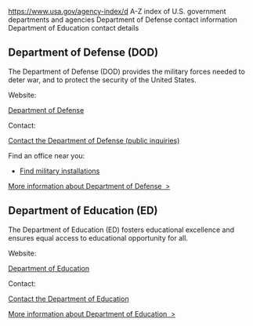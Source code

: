 

https://www.usa.gov/agency-index/d
A-Z index of U.S. government departments and agencies
Department of Defense contact information
Department of Education contact details

Department of Defense (DOD)
---------------------------

The Department of Defense (DOD) provides the military forces needed to deter war, and to protect the security of the United States.

Website:

[Department of Defense](https://www.defense.gov/)

Contact:

[Contact the Department of Defense (public inquiries)](https://www.defense.gov/Contact/)

Find an office near you:

* [Find military installations](https://installations.militaryonesource.mil/)

[More information about Department of Defense  >](https://www.usa.gov/agencies/u-s-department-of-defense)

Department of Education (ED)
----------------------------

The Department of Education (ED) fosters educational excellence and ensures equal access to educational opportunity for all.

Website:

[Department of Education](https://www.ed.gov/)

Contact:

[Contact the Department of Education](https://www2.ed.gov/about/contacts/gen/index.html)

[More information about Department of Education  >](https://www.usa.gov/agencies/u-s-department-of-education)
